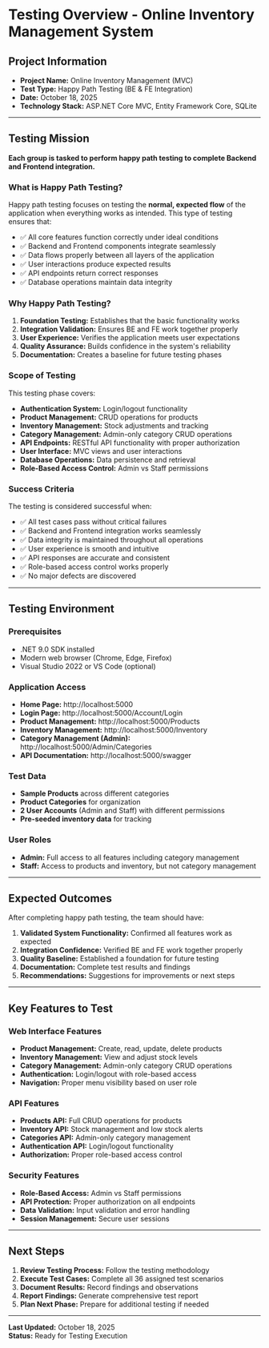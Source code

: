 # Testing Overview - Online Inventory Management System

## Project Information
- **Project Name:** Online Inventory Management (MVC)
- **Test Type:** Happy Path Testing (BE & FE Integration)
- **Date:** October 18, 2025
- **Technology Stack:** ASP.NET Core MVC, Entity Framework Core, SQLite

---

## Testing Mission

**Each group is tasked to perform happy path testing to complete Backend and Frontend integration.**

### What is Happy Path Testing?

Happy path testing focuses on testing the **normal, expected flow** of the application when everything works as intended. This type of testing ensures that:

- ✅ All core features function correctly under ideal conditions
- ✅ Backend and Frontend components integrate seamlessly
- ✅ Data flows properly between all layers of the application
- ✅ User interactions produce expected results
- ✅ API endpoints return correct responses
- ✅ Database operations maintain data integrity

### Why Happy Path Testing?

1. **Foundation Testing:** Establishes that the basic functionality works
2. **Integration Validation:** Ensures BE and FE work together properly
3. **User Experience:** Verifies the application meets user expectations
4. **Quality Assurance:** Builds confidence in the system's reliability
5. **Documentation:** Creates a baseline for future testing phases

### Scope of Testing

This testing phase covers:

- **Authentication System:** Login/logout functionality
- **Product Management:** CRUD operations for products
- **Inventory Management:** Stock adjustments and tracking
- **Category Management:** Admin-only category CRUD operations
- **API Endpoints:** RESTful API functionality with proper authorization
- **User Interface:** MVC views and user interactions
- **Database Operations:** Data persistence and retrieval
- **Role-Based Access Control:** Admin vs Staff permissions

### Success Criteria

The testing is considered successful when:

- ✅ All test cases pass without critical failures
- ✅ Backend and Frontend integration works seamlessly
- ✅ Data integrity is maintained throughout all operations
- ✅ User experience is smooth and intuitive
- ✅ API responses are accurate and consistent
- ✅ Role-based access control works properly
- ✅ No major defects are discovered

---

## Testing Environment

### Prerequisites
- .NET 9.0 SDK installed
- Modern web browser (Chrome, Edge, Firefox)
- Visual Studio 2022 or VS Code (optional)

### Application Access
- **Home Page:** http://localhost:5000
- **Login Page:** http://localhost:5000/Account/Login
- **Product Management:** http://localhost:5000/Products
- **Inventory Management:** http://localhost:5000/Inventory
- **Category Management (Admin):** http://localhost:5000/Admin/Categories
- **API Documentation:** http://localhost:5000/swagger

### Test Data
- **Sample Products** across different categories
- **Product Categories** for organization
- **2 User Accounts** (Admin and Staff) with different permissions
- **Pre-seeded inventory data** for tracking

### User Roles
- **Admin:** Full access to all features including category management
- **Staff:** Access to products and inventory, but not category management

---

## Expected Outcomes

After completing happy path testing, the team should have:

1. **Validated System Functionality:** Confirmed all features work as expected
2. **Integration Confidence:** Verified BE and FE work together properly
3. **Quality Baseline:** Established a foundation for future testing
4. **Documentation:** Complete test results and findings
5. **Recommendations:** Suggestions for improvements or next steps

---

## Key Features to Test

### Web Interface Features
- **Product Management:** Create, read, update, delete products
- **Inventory Management:** View and adjust stock levels
- **Category Management:** Admin-only category CRUD operations
- **Authentication:** Login/logout with role-based access
- **Navigation:** Proper menu visibility based on user role

### API Features
- **Products API:** Full CRUD operations for products
- **Inventory API:** Stock management and low stock alerts
- **Categories API:** Admin-only category management
- **Authentication API:** Login/logout functionality
- **Authorization:** Proper role-based access control

### Security Features
- **Role-Based Access:** Admin vs Staff permissions
- **API Protection:** Proper authorization on all endpoints
- **Data Validation:** Input validation and error handling
- **Session Management:** Secure user sessions

---

## Next Steps

1. **Review Testing Process:** Follow the testing methodology
2. **Execute Test Cases:** Complete all 36 assigned test scenarios
3. **Document Results:** Record findings and observations
4. **Report Findings:** Generate comprehensive test report
5. **Plan Next Phase:** Prepare for additional testing if needed

---

**Last Updated:** October 18, 2025  
**Status:** Ready for Testing Execution